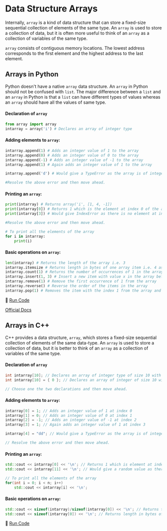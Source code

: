 # Data Structure Arrays

Internally, `array` is a kind of data structure that can store a fixed-size sequential collection of elements of the same type. An `array` is used to store a collection of data, but it is often more useful to think of an `array` as a collection of variables of the same type.

`array` consists of contiguous memory locations. The lowest address corresponds to the first element and the highest address to the last element.

## Arrays in Python

Python doesn't have a native `array` data structure. An `array` in Python should not be confused with `list`. The major difference between a `list`
and an `array` in Python is that a `list` can have different types of values whereas an `array` should have all the values of same type.

#### Declaration of `array`

```python
from array import array
intarray = array('i') # Declares an array of integer type
```

#### Adding elements to `array`:

```python
intarray.append(1) # Adds an integer value of 1 to the array
intarray.append(0) # Adds an integer value of 0 to the array
intarray.append(-1) # Adds an integer value of -1 to the array
intarray.append(1) # Again adds an integer value of 1 to the array

intarray.append('d') # Would give a TypeError as the array is of integer type.

#Resolve the above error and then move ahead.
```

#### Printing an `array`:

```python
print(intarray) # Returns array('i', [1, 4, -1])
print(intarray[0]) # Returns 1 which is the element at index 0 of the array
print(intarray[3]) # Would give IndexError as there is no element at index 3 of array.

#Resolve the above error and then move ahead.

# To print all the elements of the array
for i in intarray:
	print(i)
```

#### Basic operations on `array`:

```python
len(intarray) # Returns the length of the array i.e. 3
intarray.itemsize # Returns length in bytes of one array item i.e. 4 as it is an integer
intarray.count(1) # Returns the number of occurrences of 1 in the array i.e. 2
intarray.insert(1, 3) # Insert a new item with value x in the array before position i
intarray.remove(1) # Remove the first occurrence of 1 from the array
intarray.reverse() # Reverse the order of the items in the array
intarray.pop(1) # Removes the item with the index 1 from the array and returns it
```

:rocket: [Run Code](https://repl.it/CWJB)

[Official Docs](https://docs.python.org/3.5/library/array.html)

## Arrays in C++

C++ provides a data structure, `array`, which stores a fixed-size sequential collection of elements of the same data-type. An `array` is used to store a collection of data, but it is better to think of an `array` as a collection of variables of the same type.

#### Declaration of `array`

```cpp
int intarray[10]; // Declares an array of integer type of size 10 with elements having random values. Index ranges from 0 to 9(i.e. size-1).
int intarray[10] = { 0 }; // Declares an array of integer of size 10 with all elements having value 0

// Choose one the two declarations and then move ahead.
```

#### Adding elements to `array`:

```cpp
intarray[0] = 1; // Adds an integer value of 1 at index 0
intarray[1] = 0; // Adds an integer value of 0 at index 1
intarray[2] = -1; // Adds an integer value of -1 at index 2
intarray[3] = 1; // Again adds an integer value of 1 at index 3

intarray[4] = "dd"; // Would give a TypeError as the array is of integer type.

// Resolve the above error and then move ahead.
```

#### Printing an `array`:

```cpp
std::cout << intarray[0] << '\n'; // Returns 1 which is element at index of the array
std::cout << intarray[11] << '\n'; // Would give a random value as there is no element at index 11 of array.

// To print all the elements of the array
for(int i = 0; i < n; i++)
	std::cout << intarray[i] << '\n';
```

#### Basic operations on `array`:

```cpp
std::cout << sizeof(intarray)/sizeof(intarray[0]) << '\n'; // Returns the length of the array i.e. 10.
std::cout << sizeof(intarray[0]) << '\n'; // Returns length in bytes of one array item i.e. 4 as it is an integer
```

:rocket: [Run Code](https://repl.it/CWZE/1)
